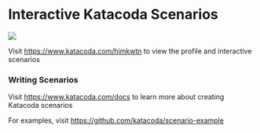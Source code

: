 # Interactive Katacoda Scenarios

[![](http://shields.katacoda.com/katacoda/himkwtn/count.svg)](https://www.katacoda.com/himkwtn "Get your profile on Katacoda.com")

Visit https://www.katacoda.com/himkwtn to view the profile and interactive scenarios

### Writing Scenarios
Visit https://www.katacoda.com/docs to learn more about creating Katacoda scenarios

For examples, visit https://github.com/katacoda/scenario-example
